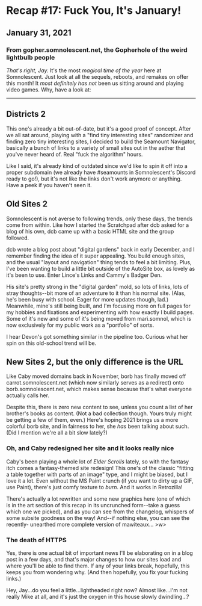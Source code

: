 # Recap #17: Fuck You, It's January!
## January 31, 2021
### From gopher.somnolescent.net, the Gopherhole of the weird lightbulb people
*That's right, Jay.* It's the most *magical time of the year* here at
Somnolescent. Just look at all the sequels, reboots, and remakes on offer
this month! It *most definitely has not* been us sitting around and playing
video games. Why, have a look at:

---

## Districts 2
This one's already a bit out-of-date, but it's a good proof of concept. After
we all sat around, playing with a "find tiny interesting sites" randomizer
and finding zero tiny interesting sites, I decided to build the Seamount
Navigator, basically a bunch of links to a variety of small sites out in the
aether that you've never heard of. Real "fuck the algorithm" hours.

Like I said, it's already kind of outdated since we'd like to spin it off
into a proper subdomain (we already have #seamounts in Somnolescent's Discord
ready to go!), but it's not like the links don't work anymore or anything.
Have a peek if you haven't seen it.

## Old Sites 2
Somnolescent is not averse to following trends, only these days, the trends
come from within. Like how I started the Scratchpad after dcb asked for a
blog of his own, dcb came up with a basic HTML site and the group followed.

dcb wrote a blog post about "digital gardens" back in early December, and I
remember finding the idea of it super appealing. You build enough sites, and
the usual "layout and navigation" thing tends to feel a bit limiting. Plus,
I've been wanting to build a little bit outside of the AutoSite box, as
lovely as it's been to use. Enter Lince's Links and Cammy's Badger Den.

His site's pretty strong in the "digital garden" mold, so lots of links, lots
of stray thoughts--bit more of an adventure to it than his normal site.
(Alas, he's been busy with school. Eager for more updates though, lad.)
Meanwhile, mine's still being built, and I'm focusing more on full pages for
my hobbies and fixations and experimenting with how exactly I build pages.
Some of it's new and some of it's being moved from mari.somnol, which is now
exclusively for my public work as a "portfolio" of sorts.

I hear Devon's got something similar in the pipeline too. Curious what her
spin on this old-school trend will be.

## New Sites 2, but the only difference is the URL
Like Caby moved domains back in November, borb has finally moved off
carrot.somnolescent.net (which now similarly serves as a redirect) onto
borb.somnolescent.net, which makes sense because that's what everyone
actually calls her.

Despite this, there is zero new content to see, unless you count a list of
her brother's books as content. (Not a bad collection though. Yours truly
might be getting a few of them, even.) Here's hoping 2021 brings us a more
colorful borb site, and in fairness to her, she *has* been talking about
such. (Did I mention we're all a bit slow lately?)

### Oh, and Caby redesigned her site and it looks really nice
Caby's been playing a whole lot of *Elder Scrolls* lately, so with the
fantasy itch comes a fantasy-themed site redesign! This one's of the classic
"fitting a table together with parts of an image" type, and I might be
biased, but I love it a lot. Even without the MS Paint crunch (if you want to
dirty up a GIF, use Paint), there's just comfy texture to *burn*. And it
works in Retrozilla!

There's actually a lot rewritten and some new graphics here (one of which is
in the art section of this recap in its uncrunched form--take a guess which
one we picked), and as you can see from the changelog, whispers of some
subsite goodness on the way! And--if nothing else, you can see the recently-
unearthed more complete version of mawiteaux... >w>

### The death of HTTPS
Yes, there is one actual bit of important news I'll be elaborating on in a
blog post in a few days, and that's major changes to how our sites load and
where you'll be able to find them. If any of your links break, hopefully,
this keeps you from wondering why. (And then hopefully, you fix your fucking
links.)

Hey, Jay...do you feel a little...lightheaded right now? Almost like...I'm
not really Mike at all, and it's just the oxygen in this house slowly
dwindling...?